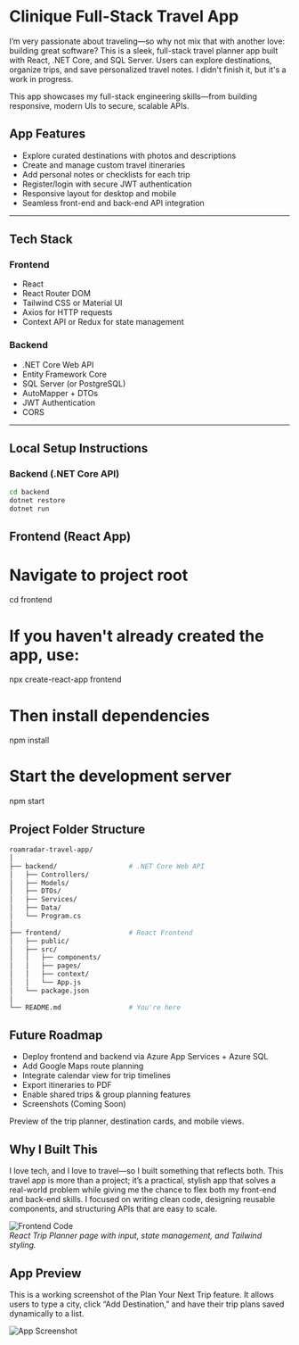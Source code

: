 # Clinique Full-Stack Travel App
I’m very passionate about traveling—so why not mix that with another love: building great software? This is a sleek, full-stack travel planner app built with React, .NET Core, and SQL Server. Users can explore destinations, organize trips, and save personalized travel notes. I didn't finish it, but it's a work in progress.

This app showcases my full-stack engineering skills—from building responsive, modern UIs to secure, scalable APIs.

## App Features

- Explore curated destinations with photos and descriptions  
- Create and manage custom travel itineraries  
- Add personal notes or checklists for each trip  
- Register/login with secure JWT authentication  
- Responsive layout for desktop and mobile  
- Seamless front-end and back-end API integration

---

##  Tech Stack

### Frontend

- React  
- React Router DOM  
- Tailwind CSS or Material UI  
- Axios for HTTP requests  
- Context API or Redux for state management

### Backend

- .NET Core Web API  
- Entity Framework Core  
- SQL Server (or PostgreSQL)  
- AutoMapper + DTOs  
- JWT Authentication  
- CORS

---

## Local Setup Instructions

### Backend (.NET Core API)

```bash
cd backend
dotnet restore
dotnet run
```
## Frontend (React App)

# Navigate to project root
cd frontend

# If you haven't already created the app, use:
npx create-react-app frontend

# Then install dependencies
npm install

# Start the development server
npm start

##  Project Folder Structure 

```bash
roamradar-travel-app/
│
├── backend/                  # .NET Core Web API
│   ├── Controllers/
│   ├── Models/
│   ├── DTOs/
│   ├── Services/
│   ├── Data/
│   └── Program.cs
│
├── frontend/                 # React Frontend
│   ├── public/
│   ├── src/
│   │   ├── components/
│   │   ├── pages/
│   │   ├── context/
│   │   └── App.js
│   └── package.json
│
└── README.md                 # You're here
```
## Future Roadmap

- Deploy frontend and backend via Azure App Services + Azure SQL
- Add Google Maps route planning
- Integrate calendar view for trip timelines
- Export itineraries to PDF
- Enable shared trips & group planning features
- Screenshots (Coming Soon)

Preview of the trip planner, destination cards, and mobile views.

## Why I Built This

I love tech, and I love to travel—so I built something that reflects both. This travel app is more than a project; it’s a practical, stylish app that solves a real-world problem while giving me the chance to flex both my front-end and back-end skills. I focused on writing clean code, designing reusable components, and structuring APIs that are easy to scale.

![Frontend Code](./assets/screenshots/frontend-code.png)  
*React Trip Planner page with input, state management, and Tailwind styling.*

## App Preview

This is a working screenshot of the Plan Your Next Trip feature. It allows users to type a city, click “Add Destination,” and have their trip plans saved dynamically to a list.

![App Screenshot](https://github.com/cliniquemos/Clinique-Full-Stack-Travel/issues/1#issue-3119474435)
